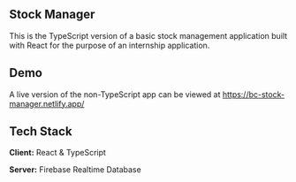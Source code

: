 ## Stock Manager

This is the TypeScript version of a basic stock management application built with React for the purpose of an internship application.

## Demo

A live version of the non-TypeScript app can be viewed at https://bc-stock-manager.netlify.app/

## Tech Stack

**Client:** React & TypeScript

**Server:** Firebase Realtime Database
